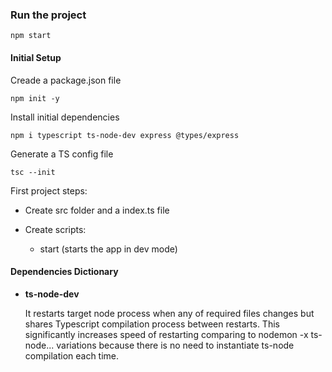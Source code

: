 
### Run the project
    npm start

#### Initial Setup
Creade a package.json file

    npm init -y

Install initial dependencies

    npm i typescript ts-node-dev express @types/express

Generate a TS config file

    tsc --init

First project steps:

  * Create src folder and a index.ts file
  * Create scripts:

    + start (starts the app in dev mode)

#### Dependencies Dictionary
* **ts-node-dev**

  It restarts target node process when any of required files changes but shares Typescript compilation process between restarts. This significantly increases speed of restarting comparing to nodemon -x ts-node... variations because there is no need to instantiate ts-node compilation each time.